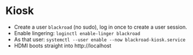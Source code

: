 # Kiosk
- Create a user `blackroad` (no sudo), log in once to create a user session.
- Enable lingering: `loginctl enable-linger blackroad`
- As that user: `systemctl --user enable --now blackroad-kiosk.service`
- HDMI boots straight into http://localhost
